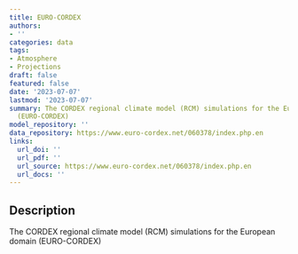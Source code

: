 ```yaml
---
title: EURO-CORDEX
authors:
- ''
categories: data
tags:
- Atmosphere
- Projections
draft: false
featured: false
date: '2023-07-07'
lastmod: '2023-07-07'
summary: The CORDEX regional climate model (RCM) simulations for the European domain
  (EURO-CORDEX)
model_repository: ''
data_repository: https://www.euro-cordex.net/060378/index.php.en
links:
  url_doi: ''
  url_pdf: ''
  url_source: https://www.euro-cordex.net/060378/index.php.en
  url_docs: ''
---
```


## Description

The CORDEX regional climate model (RCM) simulations for the European domain (EURO-CORDEX)

